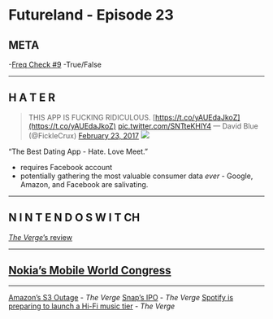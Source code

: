 # Futureland - Episode 23

## META

-[Freq Check #9](http://extratone.com/freq/9)
-True/False

----------
## H A T E R
> THIS APP IS FUCKING RIDICULOUS. [https://t.co/yAUEdaJkoZ](https://t.co/yAUEdaJkoZ) [pic.twitter.com/SNTteKHlY4](https://t.co/SNTteKHlY4)
> — David Blue (@FickleCrux) [February 23, 2017](https://twitter.com/FickleCrux/status/834898889534627840)
![](https://d2mxuefqeaa7sj.cloudfront.net/s_D29956459ABB29DABF441F8F6826E21E3B513A3B3914EFE99D3D00350DFDC028_1488409830829_hater.jpg)


“The Best Dating App - Hate. Love Meet.”

- requires Facebook account
- potentially gathering the most valuable consumer data *ever* - Google, Amazon, and Facebook are salivating.
----------
## N I N T E N D O  S W I T CH

[*The Verge*](http://www.theverge.com/2017/3/1/14772530/nintendo-switch-review-zelda-breath-of-the-wild)[’s review](http://www.theverge.com/2017/3/1/14772530/nintendo-switch-review-zelda-breath-of-the-wild)

----------
## [Nokia’s Mobile World Congress](https://youtu.be/Ca-zC3cWexE)
----------

[Amazon’s S3 Outage](http://www.theverge.com/2017/2/28/14765042/amazon-s3-outage-causing-trouble) - *The Verge*
[Snap’s IPO](http://www.theverge.com/2017/3/1/14778432/snapchat-ipo-stock-price-announced-snap-inc-valuation) - *The Verge*
[Spotify is preparing to launch a Hi-Fi music tier](http://www.theverge.com/2017/3/1/14776780/spotify-hi-fi-preparing-launch-lossless-audio-tier) - *The Verge*

